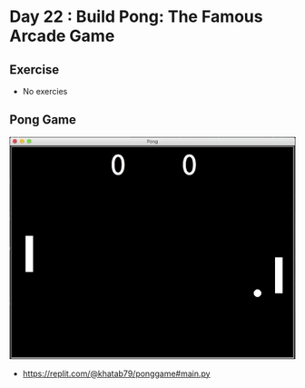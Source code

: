 # Day 22 : Build Pong: The Famous Arcade Game

## Exercise

- No exercies

## Pong Game 

![Pong Game](022_day22.gif)

- https://replit.com/@khatab79/ponggame#main.py
